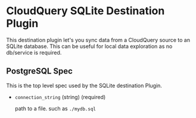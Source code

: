 # CloudQuery SQLite Destination Plugin

This destination plugin let's you sync data from a CloudQuery source to an SQLite database. This can be useful for local data exploration as no db/service is required.

## PostgreSQL Spec

This is the top level spec used by the SQLite destination Plugin.

- `connection_string` (string) (required)

  path to a file. such as `./mydb.sql`